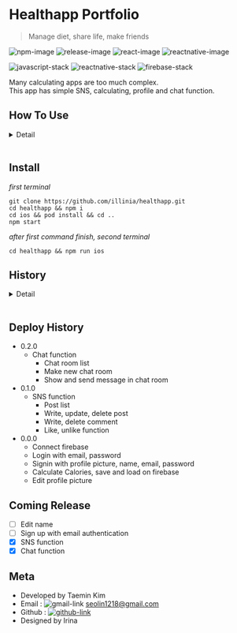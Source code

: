 # Healthapp Portfolio
> Manage diet, share life, make friends

![npm-image]
![release-image]
![react-image]
![reactnative-image]

![javascript-stack]
![reactnative-stack]
![firebase-stack]


Many calculating apps are too much complex.<br>
This app has simple SNS, calculating, profile and chat function.

## How To Use

<details>
    <summary>Detail</summary>
    <br>

*How to login*
<br>

![signin,login](https://user-images.githubusercontent.com/67290425/128492684-1bff7ffd-dc92-4179-93ee-4311e954acf3.gif)

*How to use sns post*
<br>

![login,like,comment](https://user-images.githubusercontent.com/67290425/128492993-5528e4b3-93bd-4d26-8318-7b17a152856b.gif)

*How to upload post*
<br>

![upload, comment](https://user-images.githubusercontent.com/67290425/128493269-e6258bbf-bff7-4c4c-87d4-557acecc875b.gif)

*How to update and delete post*
<br>

![update,delete](https://user-images.githubusercontent.com/67290425/128493389-5bce1616-8168-4408-a3c7-deac02e31a0a.gif)

</details>
<br>

## Install
*first terminal*
```
git clone https://github.com/illinia/healthapp.git
cd healthapp && npm i
cd ios && pod install && cd ..
npm start
```
*after first command finish, second terminal*
```
cd healthapp && npm run ios
```

## History
<details>
    <summary>Detail</summary>
    
* 09 Aug
    * Make chat list, delete function
    * Make chat room function
    * Make message list, send message function
* 06 Aug
    * Make update, delete post function
    * Make add comment function in comment page
    * Fix UI in comment page
    * Fix loading structure of profile in SNS when it was changed in firebase
* 05 Aug
    * Make like, unlike function connected with firebase
    * Make comment list, comment input
* 04 Aug
    * Add comment, comment page, upload firestore
    * Fix refresh issue when start rendering and status was changed
* 03 Aug
    * Make SNS show post list, upload post
* 02 Aug
    * Make SNS main design
* 29 Jul
    * Update README, deploy test
* 28 Jul
    * Save, load in asyncstorage and firebase
* 27 Jul
    * Update, delete meal function
* 26 Jul
    * Add meal, update meal function
* 25 Jul
    * Calculator page
* 24 Jul
    * Profile page
* 20 Jul ~ 23 Jul
    * ~~Google, Facebook login~~
        * ~~I needed to bind login authentication~~
        * ~~google, facebook firebase sdk has problem in my laptop(M1 Macbook)~~
    * Sign up, login in
    * Profile upload
* 17 Jul ~ 19 Jul
    * Manage ideas
    * UX, UI design [Whimsical](https://whimsical.com)
</details>
<br>

## Deploy History
* 0.2.0
    * Chat function
        * Chat room list
        * Make new chat room
        * Show and send message in chat room
* 0.1.0
    * SNS function
        * Post list
        * Write, update, delete post
        * Write, delete comment
        * Like, unlike function
* 0.0.0
    * Connect firebase
    * Login with email, password
    * Signin with profile picture, name, email, password
    * Calculate Calories, save and load on firebase
    * Edit profile picture

## Coming Release
- [ ] Edit name
- [ ] Sign up with email authentication
- [x] SNS function
- [x] Chat function

## Meta
* Developed by Taemin Kim
* Email : ![gmail-link] seolin1218@gmail.com
* Github : [![github-link]](https://github.com/illinia)
* Designed by Irina

<!-- Markdown link & img dfn's -->
[npm-image]: https://img.shields.io/badge/npm-7.15.1-orange
[release-image]: https://img.shields.io/badge/release-0.0.0-success
[react-image]: https://img.shields.io/badge/React-17.0.1-%2361dafb
[reactnative-image]: https://img.shields.io/badge/ReactNative-0.64.2-%2361dafb
[javascript-stack]: https://img.shields.io/badge/Javascript-yellow?style=flat-square&logo=JavaScript&logoColor=white
[reactnative-stack]: https://img.shields.io/badge/ReactNative-blue?style=flat-square&logo=React&logoColor=white
[firebase-stack]: https://img.shields.io/badge/Firebase-orange?style=flat-square&logo=Firebase&logoColor=white
[gmail-link]: https://img.shields.io/badge/Gmail-red?style=flat-square&logo=Gmail&logoColor=white
[github-link]: https://img.shields.io/badge/Github-black?style=flat-square&logo=GitHub&logoColor=white

